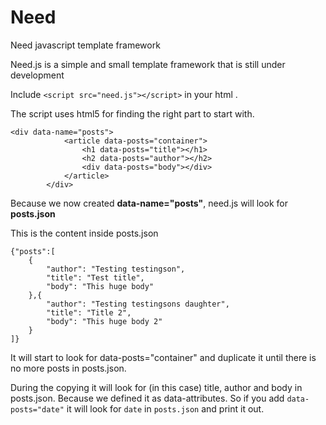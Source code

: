 Need
====

Need javascript template framework

Need.js is a simple and small template framework that is still under development

Include ```<script src="need.js"></script>``` in your html <head>.

The script uses html5 for finding the right part to start with.

```
<div data-name="posts">
            <article data-posts="container">
                <h1 data-posts="title"></h1>
                <h2 data-posts="author"></h2>
                <div data-posts="body"></div>
            </article>
        </div>
```

Because we now created **data-name="posts"**, need.js will look for **posts.json**

This is the content inside posts.json

```
{"posts":[
    {
        "author": "Testing testingson",
        "title": "Test title",
        "body": "This huge body"
    },{
        "author": "Testing testingsons daughter",
        "title": "Title 2",
        "body": "This huge body 2"
    }
]}
```

It will start to look for data-posts="container" and duplicate it until there is no more posts in posts.json.

During the copying it will look for (in this case) title, author and body in posts.json. Because we defined it as data-attributes. So if you add ```data-posts="date"``` it will look for ```date``` in ```posts.json``` and print it out.





